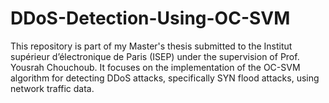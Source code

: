 # DDoS-Detection-Using-OC-SVM
This repository is part of my Master's thesis submitted to the Institut supérieur d’électronique de Paris (ISEP) under the supervision of Prof. Yousrah Chouchoub. It focuses on the implementation of the OC-SVM algorithm for detecting DDoS attacks, specifically SYN flood attacks, using network traffic data.
